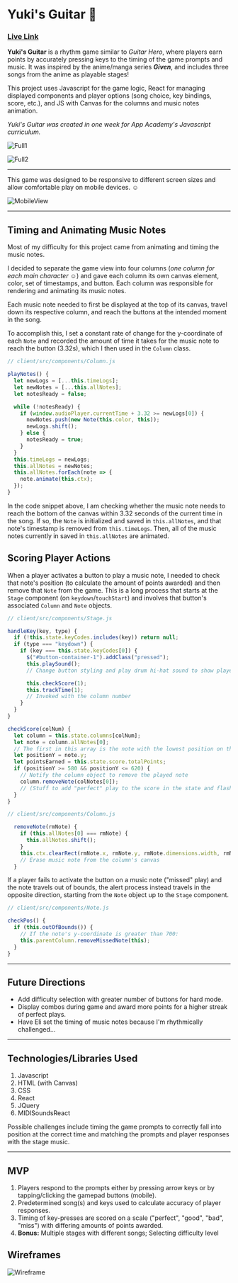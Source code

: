 # Yuki's Guitar :guitar:

### **[Live Link](http://yukisguitar.herokuapp.com)**

**Yuki's Guitar** is a rhythm game similar to *Guitar Hero*, where players earn points by accurately pressing keys to the timing of the game prompts and music. It was inspired by the anime/manga series _**Given**_, and includes three songs from the anime as playable stages!

This project uses Javascript for the game logic, React for managing displayed components and player options (song choice, key bindings, score, etc.), and JS with Canvas for the columns and music notes animation.

*Yuki's Guitar was created in one week for App Academy's Javascript curriculum.*

![Full1](/client/public/images/full1.png?raw=true)

![Full2](/client/public/images/full2.png?raw=true)

---

This game was designed to be responsive to different screen sizes and allow comfortable play on mobile devices. ☺

![MobileView](/client/public/images/mobilecollage.png?raw=true)


---


## Timing and Animating Music Notes

Most of my difficulty for this project came from animating and timing the music notes. 

I decided to separate the game view into four columns (*one column for each main character* ☺) and gave each column its own canvas element, color, set of timestamps, and button. Each column was responsible for rendering and animating its music notes.

Each music note needed to first be displayed at the top of its canvas, travel down its respective column, and reach the buttons at the intended moment in the song. 

To accomplish this, I set a constant rate of change for the y-coordinate of each `Note` and recorded the amount of time it takes for the music note to reach the button (3.32s), which I then used in the `Column` class. 

```javascript
// client/src/components/Column.js

playNotes() {
  let newLogs = [...this.timeLogs];
  let newNotes = [...this.allNotes];
  let notesReady = false;

  while (!notesReady) {
    if (window.audioPlayer.currentTime + 3.32 >= newLogs[0]) {
      newNotes.push(new Note(this.color, this));
      newLogs.shift();
    } else {
      notesReady = true;
    }
  }
  this.timeLogs = newLogs;
  this.allNotes = newNotes;
  this.allNotes.forEach(note => {
    note.animate(this.ctx); 
  });
}
```

In the code snippet above, I am checking whether the music note needs to reach the bottom of the canvas within 3.32 seconds of the current time in the song. If so, the `Note` is initialized and saved in `this.allNotes`, and that note's timestamp is removed from `this.timeLogs`. Then, all of the music notes currently in saved in `this.allNotes` are animated.

## Scoring Player Actions

When a player activates a button to play a music note, I needed to check that note's position (to calculate the amount of points awarded) and then remove that `Note` from the game. This is a long process that starts at the `Stage` component (on `keydown`/`touchStart`) and involves that button's associated `Column` and `Note` objects. 

```javascript
// client/src/components/Stage.js

handleKey(key, type) {
  if (!this.state.keyCodes.includes(key)) return null;
  if (type === "keydown") {
    if (key === this.state.keyCodes[0]) {
      $("#button-container-1").addClass("pressed"); 
      this.playSound();
      // Change button styling and play drum hi-hat sound to show player the button is being activated :)

      this.checkScore(1); 
      this.trackTime(1);
      // Invoked with the column number
    }
  }
}

checkScore(colNum) {
  let column = this.state.columns[colNum];
  let note = column.allNotes[0]; 
  // The first in this array is the note with the lowest position on that column's canvas (closest to button) 
  let positionY = note.y; 
  let pointsEarned = this.state.score.totalPoints;
  if (positionY >= 580 && positionY <= 620) {
    // Notify the column object to remove the played note 
    column.removeNote(colNotes[0]);
    // (Stuff to add "perfect" play to the score in the state and flash a message on screen using jQuery...)
  } 
}
```

```javascript 
// client/src/components/Column.js

  removeNote(rmNote) {
    if (this.allNotes[0] === rmNote) {
      this.allNotes.shift();
    }
    this.ctx.clearRect(rmNote.x, rmNote.y, rmNote.dimensions.width, rmNote.dimensions.height);
    // Erase music note from the column's canvas
  }
```

If a player fails to activate the button on a music note ("missed" play) and the note travels out of bounds, the alert process instead travels in the opposite direction, starting from the `Note` object up to the `Stage` component. 

```javascript 
// client/src/components/Note.js

checkPos() {
  if (this.outOfBounds()) { 
    // If the note's y-coordinate is greater than 700:
    this.parentColumn.removeMissedNote(this);
  } 
}
```

---

## Future Directions
* Add difficulty selection with greater number of buttons for hard mode.
* Display combos during game and award more points for a higher streak of perfect plays.
* Have Eli set the timing of music notes because I'm rhythmically challenged...

---

## Technologies/Libraries Used
1. Javascript 
2. HTML (with Canvas)
3. CSS
4. React
5. JQuery
6. MIDISoundsReact

Possible challenges include timing the game prompts to correctly fall into position at the correct time and matching the prompts and player responses with the stage music.


---

## MVP
1. Players respond to the prompts either by pressing arrow keys or by tapping/clicking the gamepad buttons (mobile).
1. Predetermined song(s) and keys used to calculate accuracy of player responses.
1. Timing of key-presses are scored on a scale ("perfect", "good", "bad", "miss") with differing amounts of points awarded. 
1. **Bonus:** Multiple stages with different songs; Selecting difficulty level


## Wireframes 

![Wireframe](/client/public/images/wireframe.png?raw=true)

